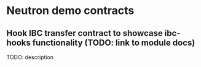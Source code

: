 # Neutron demo contracts
## Hook IBC transfer contract to showcase ibc-hooks functionality (TODO: link to module docs)

TODO: description

